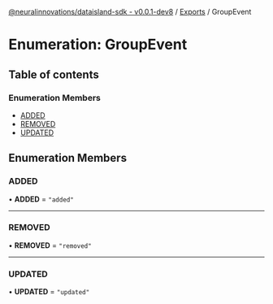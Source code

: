 [@neuralinnovations/dataisland-sdk - v0.0.1-dev8](../../README.md) / [Exports](../modules.md) / GroupEvent

# Enumeration: GroupEvent

## Table of contents

### Enumeration Members

- [ADDED](GroupEvent.md#added)
- [REMOVED](GroupEvent.md#removed)
- [UPDATED](GroupEvent.md#updated)

## Enumeration Members

### ADDED

• **ADDED** = ``"added"``

___

### REMOVED

• **REMOVED** = ``"removed"``

___

### UPDATED

• **UPDATED** = ``"updated"``
